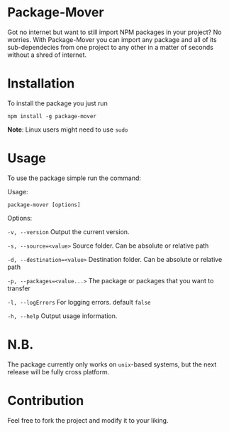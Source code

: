 # Package-Mover
Got no internet but want to still import NPM packages in your project? No worries. With Package-Mover you can import any package and all of its sub-dependecies from one project to any other in a matter of seconds without a shred of internet.

# Installation
To install the package you just run

```shell
npm install -g package-mover
```

**Note**: Linux users might need to use `sudo`

# Usage
To use the package simple run the command:

Usage: 
```shell
package-mover [options]
```

Options:

  `-v, --version`              Output the current version.
  
  `-s, --source=<value>`       Source folder. Can be absolute or relative path
  
  `-d, --destination=<value>`  Destination folder. Can be absolute or relative path
  
  `-p, --packages=<value...>`  The package or packages that you want to transfer
  
  `-l, --logErrors`            For logging errors. default `false`
  
  `-h, --help`                 Output usage information.
  

# N.B.
The package currently only works on `unix`-based systems, but the next release will be fully cross platform.

# Contribution
Feel free to fork the project and modify it to your liking.